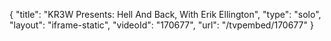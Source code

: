 {
    "title": "KR3W Presents: Hell And Back, With Erik Ellington",
    "type": "solo",
    "layout": "iframe-static",
    "videoId": "170677",
    "url": "\/tvpembed\/170677"
}